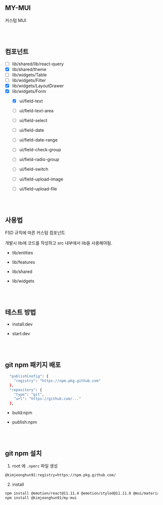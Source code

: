 ## MY-MUI

커스텀 MUI

<br/><br/>

## 컴포넌트

- [ ]  lib/shared/lib/react-query
- [x]  lib/shared/theme
- [ ]  lib/widgets/Table
- [ ]  lib/widgets/Filter
- [x]  lib/widgets/LayoutDrawer
- [x]  lib/widgets/Form
    - [x]  ui/field-text
    - [ ]  ui/field-text-area
    - [ ]  ui/field-select
    - [ ]  ui/field-date
    - [ ]  ui/field-date-range
    - [ ]  ui/field-check-group
    - [ ]  ui/field-radio-group
    - [ ]  ui/field-switch
    - [ ]  ui/field-upload-image
    - [ ]  ui/field-upload-file


<br/><br/>

## 사용법

FSD 규칙에 따른 커스텀 컴포넌트

개발시 lib에 코드를 작성하고 src 내부에서 lib을 사용해야됨.

- lib/entities

- lib/features

- lib/shared

- lib/widgets



<br/><br/>

## 테스트 방법

- install:dev

- start:dev



<br/><br/>

## git npm 패키지 배포

```bash
  "publishConfig": {
    "registry": "https://npm.pkg.github.com"
  },
  "repository": {
    "type": "git",
    "url": "https://github.com/..."
  },
```

- build:npm

- publish:npm



<br/><br/>

## git npm 설치

1. root 에 `.npmrc` 파일 생성
    
```bash
@kimjeonghun91:registry=https://npm.pkg.github.com/
```

2. install

```bash
npm install @emotion/react@11.11.4 @emotion/styled@11.11.0 @mui/material@5.15.13 @mui/system5.15.13 @mui/x-date-pickers@6.19.6 dayjs@1.11.10
npm install @kimjeonghun91/my-mui 
```